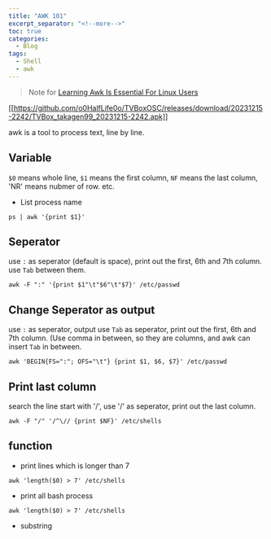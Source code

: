 ```yaml
---
title: "AWK 101"
excerpt_separator: "<!--more-->"
toc: true
categories:
  - Blog
tags:
  - Shell
  - awk
---
```


> Note for [Learning Awk Is Essential For Linux Users](https://www.youtube.com/watch?v=9YOZmI-zWok)

[[https://github.com/o0HalfLife0o/TVBoxOSC/releases/download/20231215-2242/TVBox_takagen99_20231215-2242.apk]]


awk is a tool to process text, line by line.


## Variable
`$0` means whole line, `$1` means the first column, `NF` means the last column, 'NR' means nubmer of row. etc.
* List process name
```
ps | awk '{print $1}' 
```

## Seperator 
use `:` as seperator (default is space), print out the first, 6th and 7th column. use `Tab` between them.
```
awk -F ":" '{print $1"\t"$6"\t"$7}' /etc/passwd
```

## Change Seperator as output
use `:` as seperator, output use `Tab` as seperator, print out the first, 6th and 7th column. (Use comma in between, so they are columns, and awk can insert `Tab` in between.
```
awk 'BEGIN{FS=":"; OFS="\t"} {print $1, $6, $7}' /etc/passwd
```

## Print last column
search the line start with '/', use '/' as seperator, print out the last column.
```
awk -F "/" '/^\// {print $NF}' /etc/shells
```

## function
* print lines which is longer than 7
```
awk 'length($0) > 7' /etc/shells
```

* print all bash process
```
awk 'length($0) > 7' /etc/shells
```

* substring






